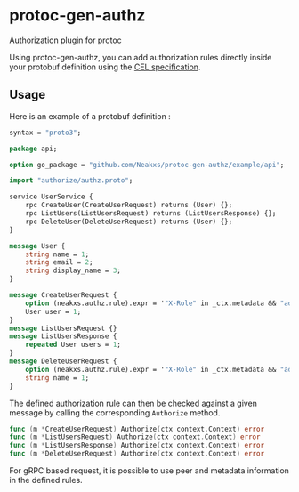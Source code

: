 # protoc-gen-authz

Authorization plugin for protoc

Using protoc-gen-authz, you can add authorization rules directly inside your protobuf definition using the [CEL specification](https://github.com/google/cel-spec).

## Usage

Here is an example of a protobuf definition :

```protobuf
syntax = "proto3";

package api;

option go_package = "github.com/Neakxs/protoc-gen-authz/example/api";

import "authorize/authz.proto";

service UserService {
    rpc CreateUser(CreateUserRequest) returns (User) {};
    rpc ListUsers(ListUsersRequest) returns (ListUsersResponse) {};
    rpc DeleteUser(DeleteUserRequest) returns (User) {};
}

message User {
    string name = 1;
    string email = 2;
    string display_name = 3;
}

message CreateUserRequest {
    option (neakxs.authz.rule).expr = '"X-Role" in _ctx.metadata && "admin" in _ctx.metadata["X-Role"].values';
    User user = 1;
}
message ListUsersRequest {}
message ListUsersResponse {
    repeated User users = 1;
}
message DeleteUserRequest {
    option (neakxs.authz.rule).expr = '"X-Role" in _ctx.metadata && "admin" in _ctx.metadata["X-Role"].values';
    string name = 1;
}
```

The defined authorization rule can then be checked against a given message by calling the corresponding `Authorize` method.

```go
func (m *CreateUserRequest) Authorize(ctx context.Context) error
func (m *ListUsersRequest) Authorize(ctx context.Context) error
func (m *ListUsersResponse) Authorize(ctx context.Context) error
func (m *DeleteUserRequest) Authorize(ctx context.Context) error
```

For gRPC based request, it is possible to use peer and metadata information in the defined rules.
